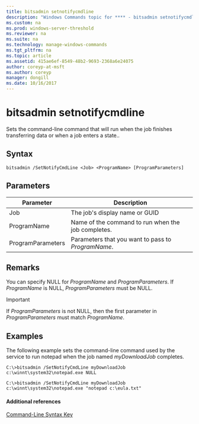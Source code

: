 ```yaml
---
title: bitsadmin setnotifycmdline
description: "Windows Commands topic for **** - bitsadmin setnotifycmdlineSets the command-line command that will run when the job finishes transferring data or when a job enters a state."
ms.custom: na
ms.prod: windows-server-threshold
ms.reviewer: na
ms.suite: na
ms.technology: manage-windows-commands
ms.tgt_pltfrm: na
ms.topic: article
ms.assetid: 415ae6ef-8549-48b2-9693-2368a6e24075
author: coreyp-at-msft
ms.author: coreyp
manager: dongill
ms.date: 10/16/2017
---
```


# bitsadmin setnotifycmdline



Sets the command-line command that will run when the job finishes transferring data or when a job enters a state..

## Syntax

```
bitsadmin /SetNotifyCmdLine <Job> <ProgramName> [ProgramParameters]
```

## Parameters

|Parameter|Description|
|---------|-----------|
|Job|The job's display name or GUID|
|ProgramName|Name of the command to run when the job completes.|
|ProgramParameters|Parameters that you want to pass to *ProgramName*.|

## Remarks

You can specify NULL for *ProgramName* and *ProgramParameters*. If *ProgramName* is NULL, *ProgramParameters* must be NULL.

> [!IMPORTANT]
> If *ProgramParameters* is not NULL, then the first parameter in *ProgramParameters* must match *ProgramName*.

## <a name="BKMK_examples"></a>Examples

The following example sets the command-line command used by the service to run notepad when the job named *myDownloadJob* completes.
```
C:\>bitsadmin /SetNotifyCmdLine myDownloadJob c:\winnt\system32\notepad.exe NULL
```
```
C:\>bitsadmin /SetNotifyCmdLine myDownloadJob c:\winnt\system32\notepad.exe "notepad c:\eula.txt"
```

#### Additional references

[Command-Line Syntax Key](command-line-syntax-key.md)